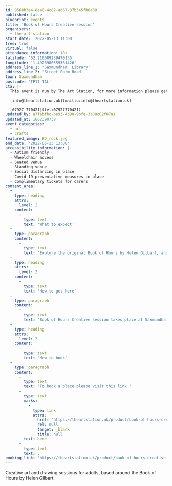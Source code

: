 ```yaml
---
id: 956bb3e4-8ea0-4c82-ad67-37b545fb8a38
published: false
blueprint: events
title: 'Book of Hours Creative session'
organisers:
  - the-art-station
start_date: '2022-05-13 11:00'
free: true
virtual: false
attendance_information: 18+
latitude: '52.216689239470135'
longitude: '1.4928980559381426'
address_line_1: 'Saxmundham  Library'
address_line_2: 'Street Farm Road'
town: Saxmundham
postcode: 'IP17 1AL'
cta: |-
  This event is run by The Art Station, for more information please get in touch via:

  [info@theartstation.uk](mailto:info@theartstation.uk)

  [07927 770421](tel:07927770421)
updated_by: a7fabfbc-be93-4390-9bfe-3a08c02f87a1
updated_at: 1662390738
event_categories:
  - art
  - crafts
featured_image: ED_rock.jpg
end_date: '2022-05-13 13:00'
accessibility_information: |-
  - Autism friendly
  - Wheelchair access
  - Seated venue 
  - Standing venue
  - Social distancing in place 
  - Covid-19 preventative measures in place 
  - Complimentary tickets for carers
content_area:
  -
    type: heading
    attrs:
      level: 2
    content:
      -
        type: text
        text: 'What to expect'
  -
    type: paragraph
    content:
      -
        type: text
        text: 'Explore the original Book of Hours by Helen Gilbart, and join a creative drawing session based around the works.'
  -
    type: heading
    attrs:
      level: 2
    content:
      -
        type: text
        text: 'How to get here'
  -
    type: paragraph
    content:
      -
        type: text
        text: 'Book of Hours Creative session takes place at Saxmundham Library, IP17 1AL. '
  -
    type: heading
    attrs:
      level: 2
    content:
      -
        type: text
        text: 'How to book'
  -
    type: paragraph
    content:
      -
        type: text
        text: 'To book a place please visit this link '
      -
        type: text
        marks:
          -
            type: link
            attrs:
              href: 'https://theartstation.uk/product/book-of-hours-creative-sessions/'
              rel: null
              target: _blank
              title: null
        text: here
      -
        type: text
        text: .
booking_link: 'https://theartstation.uk/product/book-of-hours-creative-sessions/'
---
```

Creative art and drawing sessions for adults, based around the Book of Hours by Helen Gilbart.
